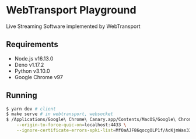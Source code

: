 # WebTransport Playground

Live Streaming Software implemented by WebTransport

## Requirements

- Node.js v16.13.0
- Deno v1.17.2
- Python v3.10.0
- Google Chrome v97

## Running

```bash
$ yarn dev # client
$ make serve # in webtransport, websocket
$ /Applications/Google\ Chrome\ Canary.app/Contents/MacOS/Google\ Chrome\ Canary \
    --origin-to-force-quic-on=localhost:4433 \
    --ignore-certificate-errors-spki-list=MfOaAJF86qocgOLP1f/AcKjmWas33nqJ0XxnmQ1/0Gg=
```
